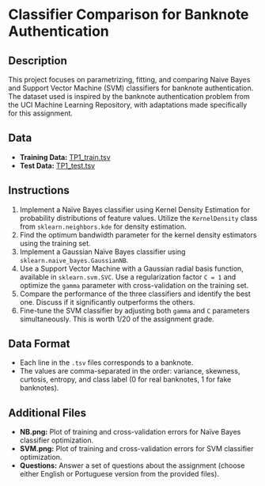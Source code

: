# Classifier Comparison for Banknote Authentication

## Description
This project focuses on parametrizing, fitting, and comparing Naive Bayes and Support Vector Machine (SVM) classifiers for banknote authentication. The dataset used is inspired by the banknote authentication problem from the UCI Machine Learning Repository, with adaptations made specifically for this assignment.

## Data
- **Training Data:** [TP1_train.tsv](https://github.com/juanit0o/banknote-realOrFake/blob/main/TP1_train.tsv)
- **Test Data:** [TP1_test.tsv](https://github.com/juanit0o/banknote-realOrFake/blob/main/TP1_test.tsv)

## Instructions
1. Implement a Naïve Bayes classifier using Kernel Density Estimation for probability distributions of feature values. Utilize the `KernelDensity` class from `sklearn.neighbors.kde` for density estimation.
2. Find the optimum bandwidth parameter for the kernel density estimators using the training set.
3. Implement a Gaussian Naïve Bayes classifier using `sklearn.naive_bayes.GaussianNB`.
4. Use a Support Vector Machine with a Gaussian radial basis function, available in `sklearn.svm.SVC`. Use a regularization factor `C = 1` and optimize the `gamma` parameter with cross-validation on the training set.
5. Compare the performance of the three classifiers and identify the best one. Discuss if it significantly outperforms the others.
6. Fine-tune the SVM classifier by adjusting both `gamma` and `C` parameters simultaneously. This is worth 1/20 of the assignment grade.
   
## Data Format
- Each line in the `.tsv` files corresponds to a banknote.
- The values are comma-separated in the order: variance, skewness, curtosis, entropy, and class label (0 for real banknotes, 1 for fake banknotes).

## Additional Files
- **NB.png:** Plot of training and cross-validation errors for Naïve Bayes classifier optimization.
- **SVM.png:** Plot of training and cross-validation errors for SVM classifier optimization.
- **Questions:** Answer a set of questions about the assignment (choose either English or Portuguese version from the provided files).
